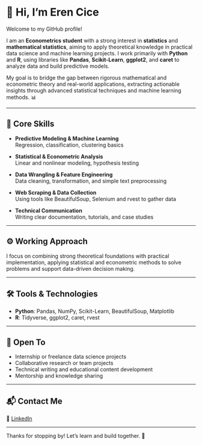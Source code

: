 # 👋 Hi, I’m Eren Cice

Welcome to my GitHub profile!

I am an **Econometrics student** with a strong interest in **statistics** and **mathematical statistics**, aiming to apply theoretical knowledge in practical data science and machine learning projects. I work primarily with **Python** and **R**, using libraries like **Pandas**, **Scikit-Learn**, **ggplot2**, and **caret** to analyze data and build predictive models.

My goal is to bridge the gap between rigorous mathematical and econometric theory and real-world applications, extracting actionable insights through advanced statistical techniques and machine learning methods. 📊

---

## 🧠 Core Skills

- **Predictive Modeling & Machine Learning**  
  Regression, classification, clustering basics

- **Statistical & Econometric Analysis**  
  Linear and nonlinear modeling, hypothesis testing

- **Data Wrangling & Feature Engineering**  
  Data cleaning, transformation, and simple text preprocessing

- **Web Scraping & Data Collection**  
  Using tools like BeautifulSoup, Selenium and rvest to gather data

- **Technical Communication**  
  Writing clear documentation, tutorials, and case studies

---

## ⚙️ Working Approach

I focus on combining strong theoretical foundations with practical implementation, applying statistical and econometric methods to solve problems and support data-driven decision making.

---

## 🛠️ Tools & Technologies

- **Python**: Pandas, NumPy, Scikit-Learn, BeautifulSoup, Matplotlib  
- **R**: Tidyverse, ggplot2, caret, rvest

---

## 💼 Open To

- Internship or freelance data science projects  
- Collaborative research or team projects  
- Technical writing and educational content development  
- Mentorship and knowledge sharing

---

## 📬 Contact Me  
💼 [LinkedIn](https://www.linkedin.com/in/erencice)  

---

Thanks for stopping by! Let’s learn and build together. 🚀
